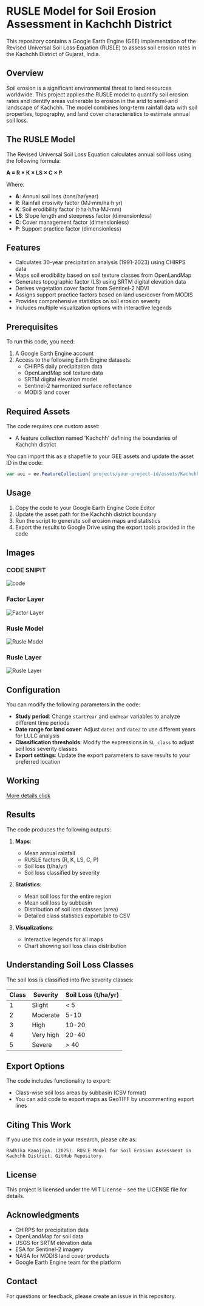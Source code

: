 # RUSLE Model for Soil Erosion Assessment in Kachchh District

This repository contains a Google Earth Engine (GEE) implementation of the Revised Universal Soil Loss Equation (RUSLE) to assess soil erosion rates in the Kachchh District of Gujarat, India.

## Overview

Soil erosion is a significant environmental threat to land resources worldwide. This project applies the RUSLE model to quantify soil erosion rates and identify areas vulnerable to erosion in the arid to semi-arid landscape of Kachchh. The model combines long-term rainfall data with soil properties, topography, and land cover characteristics to estimate annual soil loss.

## The RUSLE Model

The Revised Universal Soil Loss Equation calculates annual soil loss using the following formula:

**A = R × K × LS × C × P**

Where:
- **A**: Annual soil loss (tons/ha/year)
- **R**: Rainfall erosivity factor (MJ·mm/ha·h·yr)
- **K**: Soil erodibility factor (t·ha·h/ha·MJ·mm)
- **LS**: Slope length and steepness factor (dimensionless)
- **C**: Cover management factor (dimensionless)
- **P**: Support practice factor (dimensionless)

## Features

- Calculates 30-year precipitation analysis (1991-2023) using CHIRPS data
- Maps soil erodibility based on soil texture classes from OpenLandMap
- Generates topographic factor (LS) using SRTM digital elevation data
- Derives vegetation cover factor from Sentinel-2 NDVI
- Assigns support practice factors based on land use/cover from MODIS
- Provides comprehensive statistics on soil erosion severity
- Includes multiple visualization options with interactive legends

## Prerequisites

To run this code, you need:

1. A Google Earth Engine account
2. Access to the following Earth Engine datasets:
   - CHIRPS daily precipitation data
   - OpenLandMap soil texture data
   - SRTM digital elevation model
   - Sentinel-2 harmonized surface reflectance
   - MODIS land cover

## Required Assets

The code requires one custom asset:
- A feature collection named 'Kachchh' defining the boundaries of Kachchh district

You can import this as a shapefile to your GEE assets and update the asset ID in the code:
```javascript
var aoi = ee.FeatureCollection('projects/your-project-id/assets/Kachchh');
```

## Usage

1. Copy the code to your Google Earth Engine Code Editor
2. Update the asset path for the Kachchh district boundary
3. Run the script to generate soil erosion maps and statistics
4. Export the results to Google Drive using the export tools provided in the code

## Images

### CODE SNIPIT
![code](./Images/CODE.jpg)

### Factor Layer
![Factor Layer](./Images/FACTORLAYER.jpg)

### Rusle Model
![Rusle Model](./Images/RUSLEMODEL.jpg)

### Rusle Layer
![Rusle Layer](./Images/RUSLELAYER.jpg)

## Configuration

You can modify the following parameters in the code:

- **Study period**: Change `startYear` and `endYear` variables to analyze different time periods
- **Date range for land cover**: Adjust `date1` and `date2` to use different years for LULC analysis
- **Classification thresholds**: Modify the expressions in `SL_class` to adjust soil loss severity classes
- **Export settings**: Update the export parameters to save results to your preferred location

## Working

[More details click](DOCUMENT.md)

## Results

The code produces the following outputs:

1. **Maps**:
   - Mean annual rainfall
   - RUSLE factors (R, K, LS, C, P)
   - Soil loss (t/ha/yr)
   - Soil loss classified by severity

2. **Statistics**:
   - Mean soil loss for the entire region
   - Mean soil loss by subbasin
   - Distribution of soil loss classes (area)
   - Detailed class statistics exportable to CSV

3. **Visualizations**:
   - Interactive legends for all maps
   - Chart showing soil loss class distribution

## Understanding Soil Loss Classes

The soil loss is classified into five severity classes:

| Class | Severity | Soil Loss (t/ha/yr) |
|-------|----------|---------------------|
| 1     | Slight   | < 5                 |
| 2     | Moderate | 5-10                |
| 3     | High     | 10-20               |
| 4     | Very high| 20-40               |
| 5     | Severe   | > 40                |

## Export Options

The code includes functionality to export:
- Class-wise soil loss areas by subbasin (CSV format)
- You can add code to export maps as GeoTIFF by uncommenting export lines

## Citing This Work

If you use this code in your research, please cite as:
```
Radhika Kanojiya. (2025). RUSLE Model for Soil Erosion Assessment in Kachchh District. GitHub Repository.
```

## License

This project is licensed under the MIT License - see the LICENSE file for details.

## Acknowledgments

- CHIRPS for precipitation data
- OpenLandMap for soil data
- USGS for SRTM elevation data
- ESA for Sentinel-2 imagery
- NASA for MODIS land cover products
- Google Earth Engine team for the platform

## Contact

For questions or feedback, please create an issue in this repository.
